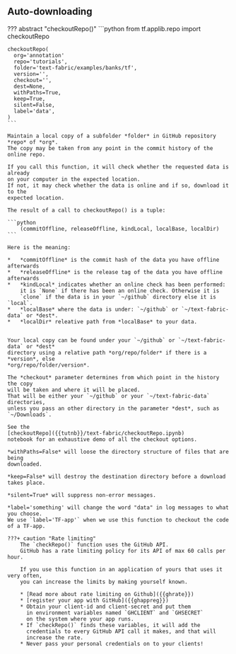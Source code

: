 ## Auto-downloading

??? abstract "checkoutRepo()"
    ```python
    from tf.applib.repo import checkoutRepo

    checkoutRepo(
      org='annotation'
      repo='tutorials',
      folder='text-fabric/examples/banks/tf',
      version='',
      checkout='',
      dest=None,
      withPaths=True,
      keep=True,
      silent=False,
      label='data',
    )
    ```

    Maintain a local copy of a subfolder *folder* in GitHub repository *repo* of *org*.
    The copy may be taken from any point in the commit history of the online repo.

    If you call this function, it will check whether the requested data is already 
    on your computer in the expected location.
    If not, it may check whether the data is online and if so, download it to the
    expected location.
    
    The result of a call to checkoutRepo() is a tuple:

    ```python
        (commitOffline, releaseOffline, kindLocal, localBase, localDir)
    ```

    Here is the meaning:

    *   *commitOffline* is the commit hash of the data you have offline afterwards
    *   *releaseOffline* is the release tag of the data you have offline afterwards
    *   *kindLocal* indicates whether an online check has been performed:
        it is `None` if there has been an online check. Otherwise it is
        `clone` if the data is in your `~/github` directory else it is `local`.
    *   *localBase* where the data is under: `~/github` or `~/text-fabric-data` or *dest*.
    *   *localDir* releative path from *localBase* to your data.
     

    Your local copy can be found under your `~/github` or `~/text-fabric-data` or *dest*
    directory using a relative path *org/repo/folder* if there is a *version*, else
    *org/repo/folder/version*.

    The *checkout* parameter determines from which point in the history the copy
    will be taken and where it will be placed.
    That will be either your `~/github` or your `~/text-fabric-data` directories,
    unless you pass an other directory in the parameter *dest*, such as `~/Downloads`.

    See the
    [checkoutRepo]({{tutnb}}/text-fabric/checkoutRepo.ipynb)
    notebook for an exhaustive demo of all the checkout options.

    *withPaths=False* will loose the directory structure of files that are being
    downloaded.

    *keep=False* will destroy the destination directory before a download takes place.

    *silent=True* will suppress non-error messages.

    *label='something' will change the word "data" in log messages to what you choose.
    We use `label='TF-app'` when we use this function to checkout the code
    of a TF-app.

    ???+ caution "Rate limiting"
        The `checkRepo()` function uses the GitHub API.
        GitHub has a rate limiting policy for its API of max 60 calls per hour.

        If you use this function in an application of yours that uses it very often,
        you can increase the limits by making yourself known.

        * [Read more about rate limiting on Github]({{ghrate}})
        * [register your app with GitHub]({{ghappreg}})
        * Obtain your client-id and client-secret and put them
          in environment variables named `GHCLIENT` and `GHSECRET`
          on the system where your app runs.
        * If `checkRepo()` finds these variables, it will add the
          credentials to every GitHub API call it makes, and that will
          increase the rate.
        * Never pass your personal credentials on to your clients!
